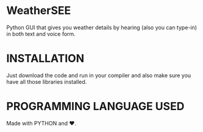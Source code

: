 # WeatherSEE
Python GUI that gives you weather details by hearing (also you can type-in) in both text and voice form.

# INSTALLATION
Just download the code and run in your compiler and also make sure you have all those libraries installed.

# PROGRAMMING LANGUAGE USED
Made with PYTHON and ❤️.
